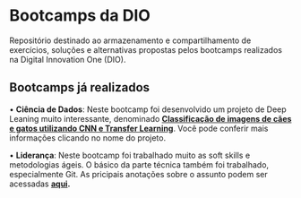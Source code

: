 # Bootcamps da DIO

Repositório destinado ao armazenamento e compartilhamento de exercícios, soluções e alternativas propostas pelos bootcamps realizados na Digital Innovation One (DIO).

## Bootcamps já realizados

• **Ciência de Dados**: Neste bootcamp foi desenvolvido um projeto de Deep Leaning muito interessante, denominado **[Classificação de imagens de cães e gatos utilizando CNN e Transfer Learning](https://github.com/tiagotff/DIO/blob/main/Ciencia_de_Dados_Unimed_BH/Modulo_5_Machine_Learning/desafios/Projeto_de_Transfer_Learning_em_Python/Classificacao_de_imagens_de_caes_e_gatos_utilizando_CNN_e_Transfer_Learning.ipynb)**. Você pode conferir mais informações clicando no nome do projeto.

• **Liderança**: Neste bootcamp foi trabalhado muito as soft skills e metodologias ágeis. O básico da parte técnica também foi trabalhado, especialmente Git. As pricipais anotações sobre o assunto podem ser acessadas **[aqui](https://github.com/tiagotff/DIO/blob/main/Lideranca_Trainee_Carrefour/desafio/Introducao_Git_e_GitHub/Comandos_Git_Dio.txt).**
